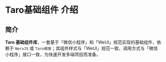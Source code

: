 # Taro基础组件 介绍

## 简介

**Taro 基础组件库**，一套基于「微信小程序」和「WeUI」规范实现的基础组件，依赖于 `NervJS` 或 `Taro框架`；其组件样式与「WeUI」规范一致，调用方式与「微信小程序」接口一致，为快速开发多端项目而准备。